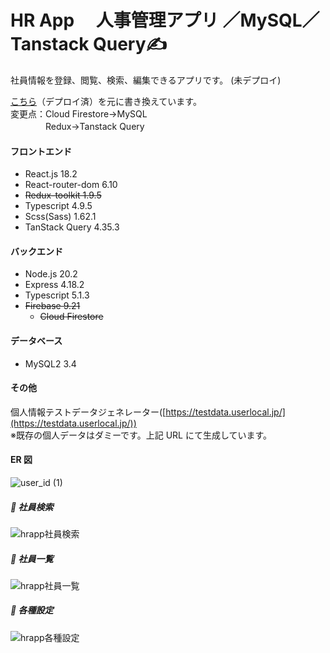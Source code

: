 # HR App 　人事管理アプリ ／MySQL／Tanstack Query✍️

社員情報を登録、閲覧、検索、編集できるアプリです。 (未デプロイ)

[こちら](https://github.com/michiru-dev/HR-App-Cloud-FireStore)（デプロイ済）を元に書き換えています。<br>変更点：Cloud Firestore→MySQL<br>　　　　Redux→Tanstack Query


#### フロントエンド

- React.js 18.2
- React-router-dom 6.10
- ~~Redux-toolkit 1.9.5~~
- Typescript 4.9.5
- Scss(Sass) 1.62.1
- TanStack Query 4.35.3

#### バックエンド

- Node.js 20.2
- Express 4.18.2
- Typescript 5.1.3
- ~~Firebase 9.21~~
  - ~~Cloud Firestore~~

#### データベース

- MySQL2 3.4

#### その他

個人情報テストデータジェネレーター([https://testdata.userlocal.jp/](https://testdata.userlocal.jp/))  
※既存の個人データはダミーです。上記 URL にて生成しています。

#### ER 図

![user_id (1)](https://github.com/michiru-dev/HR-App-MySQL/assets/105535906/adf2074f-cd18-4bf5-842f-f292094745bd)

##### 🌱 社員検索

![hrapp社員検索](https://github.com/michiru-dev/HR-app/assets/105535906/ccdc8cde-7a0b-4ff8-86d7-c2b5b6703dc7)

##### 🌱 社員一覧

![hrapp社員一覧](https://github.com/michiru-dev/HR-app/assets/105535906/179850cf-097b-455c-b386-1c37f3dbce78)

##### 🌱 各種設定

![hrapp各種設定](https://github.com/michiru-dev/HR-app/assets/105535906/bb858fea-554a-4a09-9a36-b01e7d8bb834)
